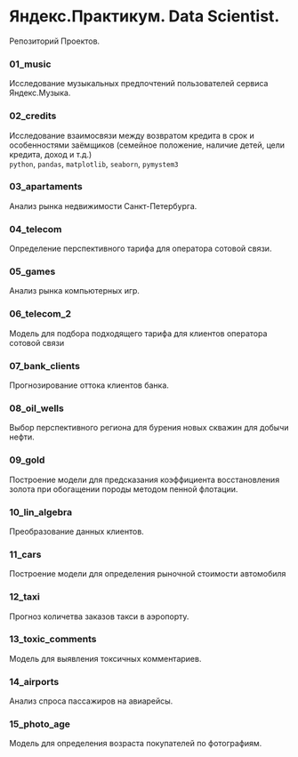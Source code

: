 # Яндекс.Практикум. Data Scientist.
 Репозиторий Проектов.

### 01_music
Исследование музыкальных предпочтений пользователей сервиса Яндекс.Музыка.

### 02_credits
Исследование взаимосвязи между возвратом кредита в срок и особенностями заёмщиков (семейное положение, наличие детей, цели кредита, доход и т.д.)\
`python`, `pandas`, `matplotlib`, `seaborn`, `pymystem3`

### 03_apartaments
Анализ рынка недвижимости Санкт-Петербурга.

### 04_telecom
Определение перспективного тарифа для оператора сотовой связи.

### 05_games
Анализ рынка компьютерных игр.

### 06_telecom_2
Модель для подбора подходящего тарифа для клиентов оператора сотовой связи

### 07_bank_clients
Прогнозирование оттока клиентов банка.

### 08_oil_wells
Выбор перспективного региона для бурения новых скважин для добычи нефти.

### 09_gold
Построение модели для предсказания коэффициента восстановления золота при обогащении породы методом пенной флотации.

### 10_lin_algebra
Преобразование данных клиентов.

### 11_cars
Построение модели для определения рыночной стоимости автомобиля

### 12_taxi
Прогноз количетва заказов такси в аэропорту.

### 13_toxic_comments
Модель для выявления токсичных комментариев.

### 14_airports
Анализ спроса пассажиров на авиарейсы.

### 15_photo_age
Модель для определения возраста покупателей по фотографиям.
